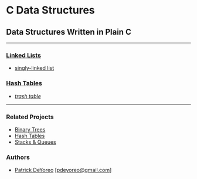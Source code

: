 # C Data Structures

## Data Structures Written in Plain C

---

### [**Linked Lists**](linked_lists)

- [singly-linked list](linked_lists/singly_linked_list)

### [**Hash Tables**](hash_tables)

- _[trash table](hash_tables/trash_table)_


---

### Related Projects

- [Binary Trees](https://github.com/patrickdeyoreo/holbertonschool-low_level_programming/tree/master/0x1D-binary_trees)
- [Hash Tables](https://github.com/patrickdeyoreo/holbertonschool-low_level_programming/tree/master/0x1A-hash_tables)
- [Stacks & Queues](https://github.com/patrickdeyoreo/monty)

### Authors

- [Patrick DeYoreo](https://github.com/patrickdeyoreo/)
\[[pdeyoreo@gmail.com](mailto:pdeyoreo@gmail.com)\]
